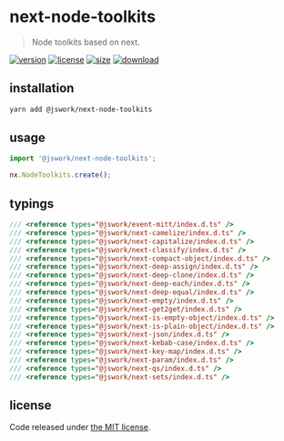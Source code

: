 # next-node-toolkits
> Node toolkits based on next.

[![version][version-image]][version-url]
[![license][license-image]][license-url]
[![size][size-image]][size-url]
[![download][download-image]][download-url]

## installation
```bash
yarn add @jswork/next-node-toolkits
```

## usage
```js
import '@jswork/next-node-toolkits';

nx.NodeToolkits.create();
```

## typings
```ts
/// <reference types="@jswork/event-mitt/index.d.ts" />
/// <reference types="@jswork/next-camelize/index.d.ts" />
/// <reference types="@jswork/next-capitalize/index.d.ts" />
/// <reference types="@jswork/next-classify/index.d.ts" />
/// <reference types="@jswork/next-compact-object/index.d.ts" />
/// <reference types="@jswork/next-deep-assign/index.d.ts" />
/// <reference types="@jswork/next-deep-clone/index.d.ts" />
/// <reference types="@jswork/next-deep-each/index.d.ts" />
/// <reference types="@jswork/next-deep-equal/index.d.ts" />
/// <reference types="@jswork/next-empty/index.d.ts" />
/// <reference types="@jswork/next-get2get/index.d.ts" />
/// <reference types="@jswork/next-is-empty-object/index.d.ts" />
/// <reference types="@jswork/next-is-plain-object/index.d.ts" />
/// <reference types="@jswork/next-json/index.d.ts" />
/// <reference types="@jswork/next-kebab-case/index.d.ts" />
/// <reference types="@jswork/next-key-map/index.d.ts" />
/// <reference types="@jswork/next-param/index.d.ts" />
/// <reference types="@jswork/next-qs/index.d.ts" />
/// <reference types="@jswork/next-sets/index.d.ts" />
```

## license
Code released under [the MIT license](https://github.com/afeiship/next-node-toolkits/blob/master/LICENSE.txt).

[version-image]: https://img.shields.io/npm/v/@jswork/next-node-toolkits
[version-url]: https://npmjs.org/package/@jswork/next-node-toolkits

[license-image]: https://img.shields.io/npm/l/@jswork/next-node-toolkits
[license-url]: https://github.com/afeiship/next-node-toolkits/blob/master/LICENSE.txt

[size-image]: https://img.shields.io/bundlephobia/minzip/@jswork/next-node-toolkits
[size-url]: https://github.com/afeiship/next-node-toolkits/blob/master/dist/next-node-toolkits.min.js

[download-image]: https://img.shields.io/npm/dm/@jswork/next-node-toolkits
[download-url]: https://www.npmjs.com/package/@jswork/next-node-toolkits

